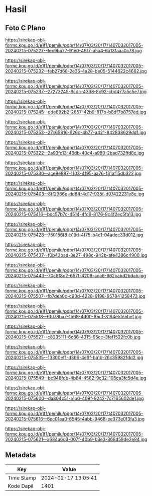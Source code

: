 # Hasil

## Foto C Plano

https://sirekap-obj-formc.kpu.go.id/e1f1/pemilu/pdpr/14/07/03/20/17/1407032017005-20240215-075227--fec9ba77-91e0-49f7-a5a4-6a131aaa0c78.jpg

https://sirekap-obj-formc.kpu.go.id/e1f1/pemilu/pdpr/14/07/03/20/17/1407032017005-20240215-075232--feb27d68-2e35-4a28-be05-5144622c4662.jpg

https://sirekap-obj-formc.kpu.go.id/e1f1/pemilu/pdpr/14/07/03/20/17/1407032017005-20240215-075237--27273245-9cdc-4338-8c92-cbd477a5c5e7.jpg

https://sirekap-obj-formc.kpu.go.id/e1f1/pemilu/pdpr/14/07/03/20/17/1407032017005-20240215-075245--dde692b2-2657-42b9-817b-b8df7b8757ed.jpg

https://sirekap-obj-formc.kpu.go.id/e1f1/pemilu/pdpr/14/07/03/20/17/1407032017005-20240215-075253--27c65816-626c-4b77-a421-842838629dd1.jpg

https://sirekap-obj-formc.kpu.go.id/e1f1/pemilu/pdpr/14/07/03/20/17/1407032017005-20240215-075322--2a93fc13-46db-40c4-a980-2bad732ffd8c.jpg

https://sirekap-obj-formc.kpu.go.id/e1f1/pemilu/pdpr/14/07/03/20/17/1407032017005-20240215-075330--ace9e887-1103-4f95-aa76-f31af15db322.jpg

https://sirekap-obj-formc.kpu.go.id/e1f1/pemilu/pdpr/14/07/03/20/17/1407032017005-20240215-075403--8ff2966e-dd64-4d17-935f-d07422231e8e.jpg

https://sirekap-obj-formc.kpu.go.id/e1f1/pemilu/pdpr/14/07/03/20/17/1407032017005-20240215-075416--bdc57b7c-4514-4fd6-8176-9c4f2ec5fa13.jpg

https://sirekap-obj-formc.kpu.go.id/e1f1/pemilu/pdpr/14/07/03/20/17/1407032017005-20240215-075428--750156f8-b19d-4f75-b4c1-04adec33d012.jpg

https://sirekap-obj-formc.kpu.go.id/e1f1/pemilu/pdpr/14/07/03/20/17/1407032017005-20240215-075437--f0b43bad-3e27-498c-942b-afe4386c4900.jpg

https://sirekap-obj-formc.kpu.go.id/e1f1/pemilu/pdpr/14/07/03/20/17/1407032017005-20240215-075443--70c8f8c2-657f-4209-aca6-662cabd2bdab.jpg

https://sirekap-obj-formc.kpu.go.id/e1f1/pemilu/pdpr/14/07/03/20/17/1407032017005-20240215-075507--fb7dea0c-c93d-4228-9198-957841258473.jpg

https://sirekap-obj-formc.kpu.go.id/e1f1/pemilu/pdpr/14/07/03/20/17/1407032017005-20240215-075518--6f078ba7-1b69-4d00-95c1-3194e5fe5bef.jpg

https://sirekap-obj-formc.kpu.go.id/e1f1/pemilu/pdpr/14/07/03/20/17/1407032017005-20240215-075527--c8235111-6c66-4315-95cc-3fef1522fc0b.jpg

https://sirekap-obj-formc.kpu.go.id/e1f1/pemilu/pdpr/14/07/03/20/17/1407032017005-20240215-075535--13300ef1-d3b6-4e9f-ba1b-26c359821dd2.jpg

https://sirekap-obj-formc.kpu.go.id/e1f1/pemilu/pdpr/14/07/03/20/17/1407032017005-20240215-075549--bc948fdb-4b84-4562-9c32-105ca3fc5d4e.jpg

https://sirekap-obj-formc.kpu.go.id/e1f1/pemilu/pdpr/14/07/03/20/17/1407032017005-20240215-075600--da804c51-a1b0-409f-9242-7c7165602de1.jpg

https://sirekap-obj-formc.kpu.go.id/e1f1/pemilu/pdpr/14/07/03/20/17/1407032017005-20240215-075616--6ec01aa0-6545-4abb-9468-ee373e0f3fa3.jpg

https://sirekap-obj-formc.kpu.go.id/e1f1/pemilu/pdpr/14/07/03/20/17/1407032017005-20240215-075621--a684a6d3-007f-40b9-b3e3-368d59de2e94.jpg


## Metadata

| Key        | Value               |
| ---------- | ------------------- |
| Time Stamp | 2024-02-17 13:05:41 |
| Kode Dapil | 1401                |



